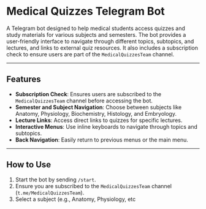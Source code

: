 # Medical Quizzes Telegram Bot

A Telegram bot designed to help medical students access quizzes and study materials for various subjects and semesters. The bot provides a user-friendly interface to navigate through different topics, subtopics, and lectures, and links to external quiz resources. It also includes a subscription check to ensure users are part of the `MedicalQuizzesTeam` channel.

---

## Features
- **Subscription Check**: Ensures users are subscribed to the `MedicalQuizzesTeam` channel before accessing the bot.
- **Semester and Subject Navigation**: Choose between subjects like Anatomy, Physiology, Biochemistry, Histology, and Embryology.
- **Lecture Links**: Access direct links to quizzes for specific lectures.
- **Interactive Menus**: Use inline keyboards to navigate through topics and subtopics.
- **Back Navigation**: Easily return to previous menus or the main menu.

---

## How to Use
1. Start the bot by sending `/start`.
2. Ensure you are subscribed to the `MedicalQuizzesTeam` channel (`t.me/MedicalQuizzesTeam`).
3. Select a subject (e.g., Anatomy, Physiology, etc
